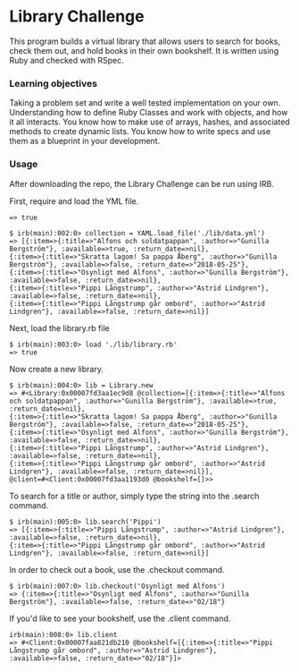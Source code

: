 # Library Challenge
This program builds a virtual library that allows users to search for books, check them out, and hold books in their own bookshelf. It is written using Ruby and checked with RSpec.

### Learning objectives
Taking a problem set and write a well tested implementation on your own.
Understanding how to define Ruby Classes and work with objects, and how it all interacts.
You know how to make use of arrays, hashes, and associated methods to create dynamic lists.
You know how to write specs and use them as a blueprint in your development.

### Usage

After downloading the repo, the Library Challenge can be run using IRB.

First, require and load the YML file.
``` $ irb(main):001:0> require 'yaml'
=> true

$ irb(main):002:0> collection = YAML.load_file('./lib/data.yml')
=> [{:item=>{:title=>"Alfons och soldatpappan", :author=>"Gunilla Bergström"}, :available=>true, :return_date=>nil}, 
{:item=>{:title=>"Skratta lagom! Sa pappa Åberg", :author=>"Gunilla Bergström"}, :available=>false, :return_date=>"2018-05-25"}, 
{:item=>{:title=>"Osynligt med Alfons", :author=>"Gunilla Bergström"}, :available=>false, :return_date=>nil}, 
{:item=>{:title=>"Pippi Långstrump", :author=>"Astrid Lindgren"}, :available=>false, :return_date=>nil}, 
{:item=>{:title=>"Pippi Långstrump går ombord", :author=>"Astrid Lindgren"}, :available=>false, :return_date=>nil}]
```

Next, load the library.rb file

```
$ irb(main):003:0> load './lib/library.rb'
=> true
```

Now create a new library.
```
$ irb(main):004:0> lib = Library.new
=> #<Library:0x00007fd3aa1ec9d8 @collection=[{:item=>{:title=>"Alfons och soldatpappan", :author=>"Gunilla Bergström"}, :available=>true, :return_date=>nil}, 
{:item=>{:title=>"Skratta lagom! Sa pappa Åberg", :author=>"Gunilla Bergström"}, :available=>false, :return_date=>"2018-05-25"}, 
{:item=>{:title=>"Osynligt med Alfons", :author=>"Gunilla Bergström"}, :available=>false, :return_date=>nil}, 
{:item=>{:title=>"Pippi Långstrump", :author=>"Astrid Lindgren"}, :available=>false, :return_date=>nil}, 
{:item=>{:title=>"Pippi Långstrump går ombord", :author=>"Astrid Lindgren"}, :available=>false, :return_date=>nil}], 
@client=#<Client:0x00007fd3aa1193d0 @bookshelf=[]>>
```

To search for a title or author, simply type the string into the .search command.
```
$ irb(main):005:0> lib.search('Pippi')
=> [{:item=>{:title=>"Pippi Långstrump", :author=>"Astrid Lindgren"}, :available=>false, :return_date=>nil}, 
{:item=>{:title=>"Pippi Långstrump går ombord", :author=>"Astrid Lindgren"}, :available=>false, :return_date=>nil}]
```

In order to check out a book, use the .checkout command.
```
$ irb(main):007:0> lib.checkout('Osynligt med Alfons')
=> {:item=>{:title=>"Osynligt med Alfons", :author=>"Gunilla Bergström"}, :available=>false, :return_date=>"02/18"}
```

If you'd like to see your bookshelf, use the .client command.
```
irb(main):008:0> lib.client
=> #<Client:0x00007faa821db210 @bookshelf=[{:item=>{:title=>"Pippi Långstrump går ombord", :author=>"Astrid Lindgren"}, 
:available=>false, :return_date=>"02/18"}]>

```
